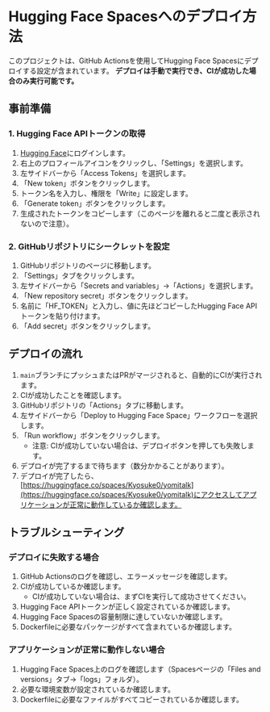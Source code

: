 # Hugging Face Spacesへのデプロイ方法

このプロジェクトは、GitHub Actionsを使用してHugging Face Spacesにデプロイする設定が含まれています。
**デプロイは手動で実行でき、CIが成功した場合のみ実行可能です。**

## 事前準備

### 1. Hugging Face APIトークンの取得
1. [Hugging Face](https://huggingface.co/)にログインします。
2. 右上のプロフィールアイコンをクリックし、「Settings」を選択します。
3. 左サイドバーから「Access Tokens」を選択します。
4. 「New token」ボタンをクリックします。
5. トークン名を入力し、権限を「Write」に設定します。
6. 「Generate token」ボタンをクリックします。
7. 生成されたトークンをコピーします（このページを離れると二度と表示されないので注意）。

### 2. GitHubリポジトリにシークレットを設定
1. GitHubリポジトリのページに移動します。
2. 「Settings」タブをクリックします。
3. 左サイドバーから「Secrets and variables」→「Actions」を選択します。
4. 「New repository secret」ボタンをクリックします。
5. 名前に「HF_TOKEN」と入力し、値に先ほどコピーしたHugging Face APIトークンを貼り付けます。
6. 「Add secret」ボタンをクリックします。

## デプロイの流れ

1. `main`ブランチにプッシュまたはPRがマージされると、自動的にCIが実行されます。
2. CIが成功したことを確認します。
3. GitHubリポジトリの「Actions」タブに移動します。
4. 左サイドバーから「Deploy to Hugging Face Space」ワークフローを選択します。
5. 「Run workflow」ボタンをクリックします。
   - 注意: CIが成功していない場合は、デプロイボタンを押しても失敗します。
6. デプロイが完了するまで待ちます（数分かかることがあります）。
7. デプロイが完了したら、[https://huggingface.co/spaces/Kyosuke0/yomitalk](https://huggingface.co/spaces/Kyosuke0/yomitalk)にアクセスしてアプリケーションが正常に動作しているか確認します。

## トラブルシューティング

### デプロイに失敗する場合
1. GitHub Actionsのログを確認し、エラーメッセージを確認します。
2. CIが成功しているか確認します。
   - CIが成功していない場合は、まずCIを実行して成功させてください。
3. Hugging Face APIトークンが正しく設定されているか確認します。
4. Hugging Face Spacesの容量制限に達していないか確認します。
5. Dockerfileに必要なパッケージがすべて含まれているか確認します。

### アプリケーションが正常に動作しない場合
1. Hugging Face Spaces上のログを確認します（Spacesページの「Files and versions」タブ→「logs」フォルダ）。
2. 必要な環境変数が設定されているか確認します。
3. Dockerfileに必要なファイルがすべてコピーされているか確認します。
